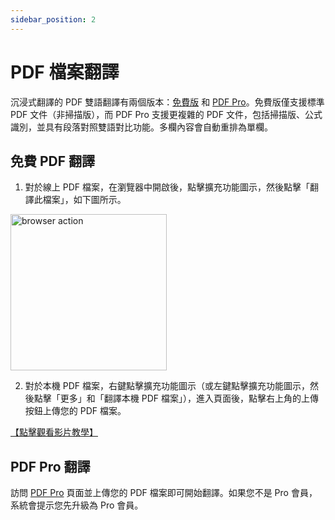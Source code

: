 ```yaml
---
sidebar_position: 2
---
```


# PDF 檔案翻譯

沉浸式翻譯的 PDF 雙語翻譯有兩個版本：[免費版](https://app.immersivetranslate.com/file/) 和 [PDF Pro](https://app.immersivetranslate.com/pdf-pro/)。免費版僅支援標準 PDF 文件（非掃描版），而 PDF Pro 支援更複雜的 PDF 文件，包括掃描版、公式識別，並具有段落對照雙語對比功能。多欄內容會自動重排為單欄。

## 免費 PDF 翻譯

1. 對於線上 PDF 檔案，在瀏覽器中開啟後，點擊擴充功能圖示，然後點擊「翻譯此檔案」，如下圖所示。

<img src="https://s.immersivetranslate.com/static/official-static/assets/browser-pdf.png" alt="browser action" width="250" />

2. 對於本機 PDF 檔案，右鍵點擊擴充功能圖示（或左鍵點擊擴充功能圖示，然後點擊「更多」和「翻譯本機 PDF 檔案」），進入頁面後，點擊右上角的上傳按鈕上傳您的 PDF 檔案。

[【點擊觀看影片教學】](https://www.bilibili.com/video/BV1HP411z7Qi/?)

## PDF Pro 翻譯

訪問 [PDF Pro](https://app.immersivetranslate.com/pdf-pro/) 頁面並上傳您的 PDF 檔案即可開始翻譯。如果您不是 Pro 會員，系統會提示您先升級為 Pro 會員。
